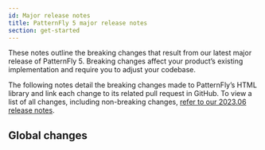 ```yaml
---
id: Major release notes
title: PatternFly 5 major release notes
section: get-started
---
```


These notes outline the breaking changes that result from our latest major release of PatternFly 5. Breaking changes affect your product’s existing implementation and require you to adjust your codebase.

The following notes detail the breaking changes made to PatternFly’s HTML library and link each change to its related pull request in GitHub. To view a list of all changes, including non-breaking changes, [refer to our 2023.06 release notes](/get-started/release-notes). 

## Global changes
